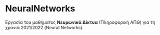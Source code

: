 # NeuralNetworks

Εργασία του μαθήματος **Νευρωνικά Δίκτυα** (Πληροφορική ΑΠΘ) για τη χρονιά 2021/2022 (Neural Networks).
